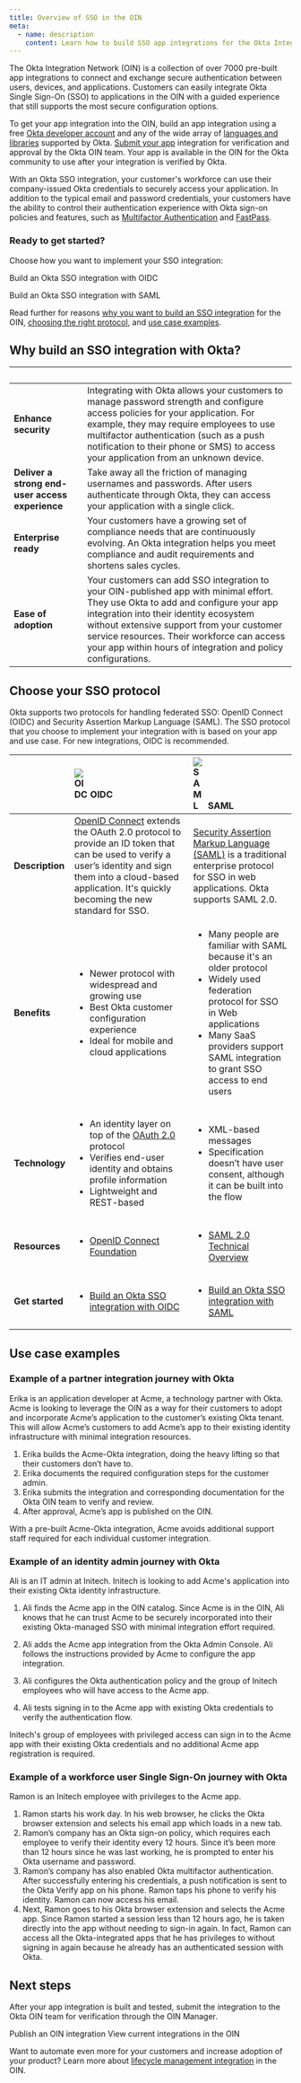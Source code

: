 ```yaml
---
title: Overview of SSO in the OIN
meta:
  - name: description
    content: Learn how to build SSO app integrations for the Okta Integration Network.
---
```


The Okta Integration Network (OIN) is a collection of over 7000 pre-built app integrations to connect and exchange secure authentication between users, devices, and applications. Customers can easily integrate Okta Single Sign-On (SSO) to applications in the OIN with a guided experience that still supports the most secure configuration options.

To get your app integration into the OIN, build an app integration using a free [Okta developer account](https://developer.okta.com/signup/) and any of the wide array of [languages and libraries](/code/) supported by Okta. [Submit your app](/docs/guides/submit-app/) integration for verification and approval by the Okta OIN team. Your app is available in the OIN for the Okta community to use after your integration is verified by Okta.

With an Okta SSO integration, your customer's workforce can use their company-issued Okta credentials to securely access your application. In addition to the typical email and password credentials, your customers have the ability to control their authentication experience with Okta sign-on policies and features, such as [Multifactor Authentication](https://help.okta.com/okta_help.htm?id=ext_MFA) and [FastPass](https://help.okta.com/okta_help.htm?type=oie&id=ext-fp-enable).

### Ready to get started?

Choose how you want to implement your SSO integration:

<Cards>
<Card href="/docs/guides/build-sso-integration/openidconnect/main/" headerImage="/img/idp-logos/oidc.png" cardTitle="OpenID Connect (OIDC)" :showFooter=false>Build an Okta SSO integration with OIDC</Card>

<Card href="/docs/guides/build-sso-integration/saml2/main/" headerImage="/img/idp-logos/saml.png" cardTitle="Security Assertion Markup Language (SAML)" :showFooter=false>Build an Okta SSO integration with SAML</Card>
</Cards>
<br>

Read further for reasons [why you want to build an SSO integration](#why-build-an-sso-integration-with-okta) for the OIN, [choosing the right protocol](#choose-your-sso-protocol), and [use case examples](#use-case-examples).

## Why build an SSO integration with Okta?

| &nbsp; | &nbsp; |
| ------ | ------ |
| **Enhance security** | Integrating with Okta allows your customers to manage password strength and configure access policies for your application. For example, they may require employees to use multifactor authentication (such as a push notification to their phone or SMS) to access your application from an unknown device. |
| **Deliver a strong end-user access experience** | Take away all the friction of managing usernames and passwords. After users authenticate through Okta, they can access your application with a single click. |
| **Enterprise ready** | Your customers have a growing set of compliance needs that are continuously evolving. An Okta integration helps you meet compliance and audit requirements and shortens sales cycles. |
| **Ease of adoption** | Your customers can add SSO integration to your OIN-published app with minimal effort. They use Okta to add and configure your app integration into their identity ecosystem without extensive support from your customer service resources. Their workforce can access your app within hours of integration and policy configurations. |

## Choose your SSO protocol

Okta supports two protocols for handling federated SSO: OpenID Connect (OIDC) and Security Assertion Markup Language (SAML). The SSO protocol that you choose to implement your integration with is based on your app and use case. For new integrations, OIDC is recommended.

| &nbsp; |  <span style="width: 24px;display:inline-block">![OIDC](/img/idp-logos/oidc.png)</span> OIDC | <span style="width: 22px;display:inline-block">![SAML](/img/idp-logos/saml.png)</span> SAML  |
| ------ | :------------------- | :----------------------- |
| **Description** | [OpenID Connect](/docs/concepts/oauth-openid/#openid-connect) extends the OAuth 2.0 protocol to provide an ID token that can be used to verify a user’s identity and sign them into a cloud-based application. It's quickly becoming the new standard for SSO. | [Security Assertion Markup Language (SAML)](/docs/concepts/saml) is a traditional enterprise protocol for SSO in web applications. Okta supports SAML 2.0. |
| **Benefits** | <ul><li>Newer protocol with widespread and growing use</li> <li>Best Okta customer configuration experience</li> <li>Ideal for mobile and cloud applications</li> </ul> | <ul><li>Many people are familiar with SAML because it's an older protocol</li> <li>Widely used federation protocol for SSO in Web applications</li> <li>Many SaaS providers support SAML integration to grant SSO access to end users</li></ul>|
| **Technology** | <ul><li>An identity layer on top of the [OAuth 2.0](https://oauth.net/2/) protocol</li> <li>Verifies end-user identity and obtains profile information</li> <li>Lightweight and REST-based</li></ul> |   <ul><li>XML-based messages</li> <li>Specification doesn’t have user consent, although it can be built into the flow</li> </ul> |
| **Resources** | <ul><li>[OpenID Connect Foundation](https://openid.net/connect/)  </li></ul>| <ul><li>[SAML 2.0 Technical Overview](http://docs.oasis-open.org/security/saml/Post2.0/sstc-saml-tech-overview-2.0.html) </li></ul> |
| **Get started** | <ul><li>[Build an Okta SSO integration with OIDC](/docs/guides/build-sso-integration/openidconnect/main/)  </li></ul>| <ul><li>[Build an Okta SSO integration with SAML](/docs/guides/build-sso-integration/saml2/main/) </li></ul> |

## Use case examples

### Example of a partner integration journey with Okta

Erika is an application developer at Acme, a technology partner with Okta. Acme is looking to leverage the OIN as a way for their customers to adopt and incorporate Acme’s application to the customer’s existing Okta tenant. This will allow Acme’s customers to add Acme’s app to their existing identity infrastructure with minimal integration resources.

1. Erika builds the Acme-Okta integration, doing the heavy lifting so that their customers don’t have to.
2. Erika documents the required configuration steps for the customer admin.
3. Erika submits the integration and corresponding documentation for the Okta OIN team to verify and review.
4. After approval, Acme’s app is published on the OIN.

With a pre-built Acme-Okta integration, Acme avoids additional support staff required for each individual customer integration.

### Example of an identity admin journey with Okta

Ali is an IT admin at Initech. Initech is looking to add Acme's application into their existing Okta identity infrastructure.

1. Ali finds the Acme app in the OIN catalog. Since Acme is in the OIN, Ali knows that he can trust Acme to be securely incorporated into their existing Okta-managed SSO with minimal integration effort required.

2. Ali adds the Acme app integration from the Okta Admin Console. Ali follows the instructions provided by Acme to configure the app integration.

3. Ali configures the Okta authentication policy and the group of Initech employees who will have access to the Acme app.

4. Ali tests signing in to the Acme app with existing Okta credentials to verify the authentication flow.

Initech's group of employees with privileged access can sign in to the Acme app with their existing Okta credentials and no additional Acme app registration is required.

### Example of a workforce user Single Sign-On journey with Okta

Ramon is an Initech employee with privileges to the Acme app.

1. Ramon starts his work day. In his web browser, he clicks the Okta browser extension and selects his email app which loads in a new tab.
2. Ramon’s company has an Okta sign-on policy, which requires each employee to verify their identity every 12 hours. Since it’s been more than 12 hours since he was last working, he is prompted to enter his Okta username and password.
3. Ramon’s company has also enabled Okta multifactor authentication. After successfully entering his credentials, a push notification is sent to the Okta Verify app on his phone. Ramon taps his phone to verify his identity. Ramon can now access his email.
4. Next, Ramon goes to his Okta browser extension and selects the Acme app. Since Ramon started a session less than 12 hours ago, he is taken directly into the app without needing to sign-in again. In fact, Ramon can access all the Okta-integrated apps that he has privileges to without signing in again because he already has an authenticated session with Okta.

## Next steps

After your app integration is built and tested, submit the integration to the Okta OIN team for verification through the OIN Manager.

<Cards>
<Card href="/docs/guides/submit-app/" headerImage="/img/icons/provisioning--blue.svg" cardTitle="OIN Manager" :showFooter=false>Publish an OIN integration</Card>
<Card href="https://www.okta.com/integrations/" headerImage="/img/oin/Okta_OIN_Blue_RGB.svg" :showFooter=false>View current integrations in the OIN</Card>
</Cards>
<br>

Want to automate even more for your customers and increase adoption of your product? Learn more about [lifecycle management integration](/docs/guides/oin-lifecycle-mgmt-overview/) in the OIN.
